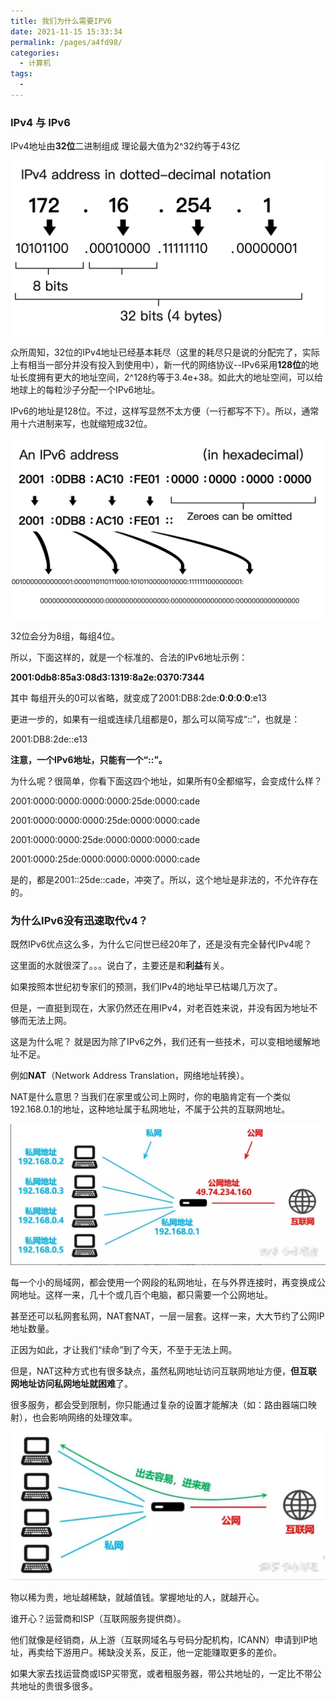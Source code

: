 ```yaml
---
title: 我们为什么需要IPV6
date: 2021-11-15 15:33:34
permalink: /pages/a4fd98/
categories:
  - 计算机
tags:
  - 
---
```


###  IPv4 与 IPv6 

IPv4地址由**32位**二进制组成 理论最大值为2^32约等于43亿

![](https://raw.githubusercontent.com/GanChuanYin/blog/gh-pages/img/20211115160218.png)

众所周知，32位的IPv4地址已经基本耗尽（这里的耗尽只是说的分配完了，实际上有相当一部分并没有投入到使用中），新一代的网络协议--IPv6采用**128位**的地址长度拥有更大的地址空间，2^128约等于3.4e+38。如此大的地址空间，可以给地球上的每粒沙子分配一个IPv6地址。



IPv6的地址是128位。不过，这样写显然不太方便（一行都写不下）。所以，通常用十六进制来写，也就缩短成32位。

![](https://raw.githubusercontent.com/GanChuanYin/blog/gh-pages/img/20211115160404.png)

32位会分为8组，每组4位。

所以，下面这样的，就是一个标准的、合法的IPv6地址示例：

**2001:0db8:85a3:08d3:1319:8a2e:0370:7344**

其中 每组开头的0可以省略，就变成了2001:DB8:2de:**0**:**0**:**0**:**0**:e13

更进一步的，如果有一组或连续几组都是0，那么可以简写成“::”，也就是：

2001:DB8:2de::e13

**注意，一个IPv6地址，只能有一个“::”。**

为什么呢？很简单，你看下面这四个地址，如果所有0全都缩写，会变成什么样？

2001:0000:0000:0000:0000:25de:0000:cade

2001:0000:0000:0000:25de:0000:0000:cade

2001:0000:0000:25de:0000:0000:0000:cade

2001:0000:25de:0000:0000:0000:0000:cade

是的，都是2001::25de::cade，冲突了。所以，这个地址是非法的，不允许存在的。



### **为什么IPv6没有迅速取代v4？**



既然IPv6优点这么多，为什么它问世已经20年了，还是没有完全替代IPv4呢？

这里面的水就很深了。。。说白了，主要还是和**利益**有关。

如果按照本世纪初专家们的预测，我们IPv4的地址早已枯竭几万次了。

但是，一直挺到现在，大家仍然还在用IPv4，对老百姓来说，并没有因为地址不够而无法上网。

这是为什么呢？ 就是因为除了IPv6之外，我们还有一些技术，可以变相地缓解地址不足。

例如**NAT**（Network Address Translation，网络地址转换）。

NAT是什么意思？当我们在家里或公司上网时，你的电脑肯定有一个类似192.168.0.1的地址，这种地址属于私网地址，不属于公共的互联网地址。

![](https://raw.githubusercontent.com/GanChuanYin/blog/gh-pages/img/20211115155657.png)

每一个小的局域网，都会使用一个网段的私网地址，在与外界连接时，再变换成公网地址。这样一来，几十个或几百个电脑，都只需要一个公网地址。

甚至还可以私网套私网，NAT套NAT，一层一层套。这样一来，大大节约了公网IP地址数量。

正因为如此，才让我们“续命”到了今天，不至于无法上网。

但是，NAT这种方式也有很多缺点，虽然私网地址访问互联网地址方便，**但互联网地址访问私网地址就困难**了。

很多服务，都会受到限制，你只能通过复杂的设置才能解决（如：路由器端口映射），也会影响网络的处理效率。

![](https://raw.githubusercontent.com/GanChuanYin/blog/gh-pages/img/20211115155847.png)

物以稀为贵，地址越稀缺，就越值钱。掌握地址的人，就越开心。

谁开心？运营商和ISP（互联网服务提供商）。

他们就像是经销商，从上游（互联网域名与号码分配机构，ICANN）申请到IP地址，再卖给下游用户。稀缺没关系，反正，他一定能赚取更多的差价。

如果大家去找运营商或ISP买带宽，或者租服务器，带公共地址的，一定比不带公共地址的贵很多很多。
